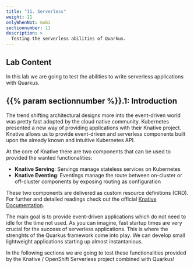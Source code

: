 ```yaml
---
title: "11. Serverless"
weight: 11
onlyWhenNot: mobi
sectionnumber: 11
description: >
  Testing the serverless abilities of Quarkus.
---
```



## Lab Content

In this lab we are going to test the abilities to write serverless applications with Quarkus.


## {{% param sectionnumber %}}.1: Introduction

The trend shifting architectural designs more into the event-driven world was pretty fast adopted by the cloud native community. Kubernetes presented a new way of providing applications with their Knative project. Knative allows us to provide event-driven and serverless components built upon the already known and intuitive Kubernetes API.

At the core of Knative there are two components that can be used to provided the wanted functionalities:

* **Knative Serving**: Servings manage stateless services on Kubernetes
* **Knative Eventing**: Eventings manage the route between on-cluster or off-cluster components by exposing routing as configuration

These two components are delivered as custom resource definitions (CRD). For further and detailed readings check out the official [Knative Documentation](https://knative.dev/docs).

The main goal is to provide event-driven applications which do not need to idle for the time not used. As you can imagine, fast startup times are very crucial for the success of serverless applications. This is where the strenghts of the Quarkus framework come into play. We can develop small lightweight applications starting up almost instantanious.

In the following sections we are going to test these functionalities provided by the Knative / OpenShift Serverless project combined with Quarkus!
